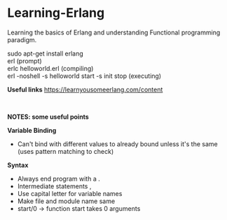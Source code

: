 # Learning-Erlang

Learning the basics of Erlang and understanding Functional programming paradigm.

sudo apt-get install erlang<br>
erl (prompt)<br>
erlc helloworld.erl (compiling)<br>
erl -noshell -s helloworld start -s init stop (executing)

**Useful links**
https://learnyousomeerlang.com/content

<br>

**NOTES: some useful points**

**Variable Binding**
- Can't bind with different values to already bound unless it's the same (uses pattern matching to check)

**Syntax**
- Always end program with a .
- Intermediate statements ,
- Use capital letter for variable names
- Make file and module name same
- start/0 -> function start takes 0 arguments






